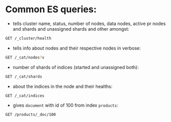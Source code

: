 # Common ES queries:

- tells cluster name, status, number of nodes, data nodes, active pr nodes and shards and unassigned shards and other amongst:
```sh
GET /_cluster/health 
```
- tells info about nodes and their respective nodes in verbose:
```sh
GET /_cat/nodes?v
```
- number of shards of indices (started and unassigned both):
```sh
GET /_cat/shards
```
- about the indices in the node and their healths:
```sh
GET /_cat/indices
```
- gives <code>document</code> with id of 100 from index <code>products</code>:
```sh
GET /products/_doc/100
```